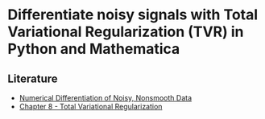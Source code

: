# Differentiate noisy signals with Total Variational Regularization (TVR) in Python and Mathematica

## Literature

* [Numerical Differentiation of Noisy, Nonsmooth Data](literature/164564.pdf)
* [Chapter 8 - Total Variational Regularization](literuature/chapter_8.pdf)
